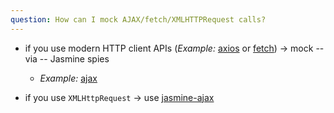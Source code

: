 ```yaml
---
question: How can I mock AJAX/fetch/XMLHTTPRequest calls?
---
```


* if you use modern HTTP client APIs (_Example:_ [axios](https://www.npmjs.com/package/axios) or [fetch](https://developer.mozilla.org/en-US/docs/Web/API/Fetch_API)) -> mock -- via -- Jasmine spies
  * _Example:_ [ajax](/examples/faq-spies/ajaxSpec.js)

* if you use `XMLHttpRequest` -> use [jasmine-ajax](https://github.com/jasmine/jasmine-ajax)
